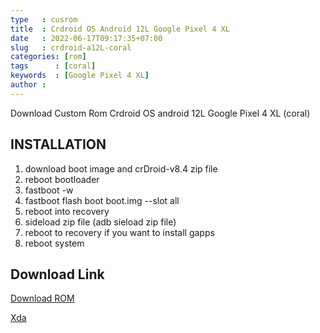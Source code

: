 ```yaml
---
type   : cusrom
title  : Crdroid OS Android 12L Google Pixel 4 XL
date   : 2022-06-17T09:17:35+07:00
slug   : crdroid-a12L-coral
categories: [rom]
tags      : [coral]
keywords  : [Google Pixel 4 XL]
author :
---
```


Download Custom Rom Crdroid OS android 12L Google Pixel 4 XL (coral)

## INSTALLATION
1. download boot image and crDroid-v8.4 zip file
2. reboot bootloader
3. fastboot -w
4. fastboot flash boot boot.img --slot all
5. reboot into recovery
6. sideload zip file (adb sieload zip file)
7. reboot to recovery if you want to install gapps
8. reboot system

## Download Link
[Download ROM](https://www.androidfilehost.com/?w=files&flid=334067)

[Xda](https://xdaforums.com/t/rom-crdroid-v8-4-pixel-4-xl.4435175/)

